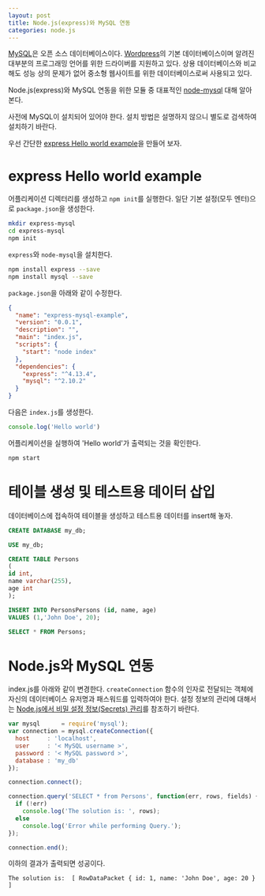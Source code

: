 ```yaml
---
layout: post
title: Node.js(express)와 MySQL 연동
categories: node.js
---
```


[MySQL](https://www.mysql.com/)은 오픈 소스 데이터베이스이다. [Wordpress](https://wordpress.org/)의 기본 데이터베이스이며 알려진 대부분의 프로그래밍 언어를 위한 드라이버를 지원하고 있다. 상용 데이터베이스와 비교해도 성능 상의 문제가 없어 중소형 웹사이트를 위한 데이터베이스로써 사용되고 있다.

Node.js(express)와 MySQL 연동을 위한 모듈 중 대표적인 [node-mysql](https://github.com/felixge/node-mysql) 대해 알아본다.

사전에 MySQL이 설치되어 있어야 한다. 설치 방법은 설명하지 않으니 별도로 검색하여 설치하기 바란다.

우선 간단한 [express Hello world example](http://expressjs.com/en/starter/hello-world.html)을 만들어 보자.

# express Hello world example

어플리케이션 디렉터리를 생성하고 `npm init`를 실행한다. 일단 기본 설정(모두 엔터)으로 `package.json`을 생성한다.

```bash
mkdir express-mysql
cd express-mysql
npm init
```

`express`와 `node-mysql`을 설치한다.

```bash
npm install express --save
npm install mysql --save
```

`package.json`을 아래와 같이 수정한다.


```json
{
  "name": "express-mysql-example",
  "version": "0.0.1",
  "description": "",
  "main": "index.js",
  "scripts": {
    "start": "node index"
  },
  "dependencies": {
    "express": "^4.13.4",
    "mysql": "^2.10.2"
  }
}
```

다음은 `index.js`를 생성한다.

```javascript
console.log('Hello world')
```

어플리케이션을 실행하여 'Hello world'가 출력되는 것을 확인한다.

```bash
npm start
```

# 테이블 생성 및 테스트용 데이터 삽입

데이터베이스에 접속하여 테이블을 생성하고 테스트용 데이터를 insert해 놓자.

```sql
CREATE DATABASE my_db;

USE my_db;

CREATE TABLE Persons
(
id int,
name varchar(255),
age int
);

INSERT INTO PersonsPersons (id, name, age)
VALUES (1,'John Doe', 20);

SELECT * FROM Persons;
```

# Node.js와 MySQL 연동

index.js를 아래와 같이 변경한다. `createConnection` 함수의 인자로 전달되는 객체에 자신의 데이터베이스 유저명과 패스워드를 입력하여야 한다. 설정 정보의 관리에 대해서는 [Node.js에서 비밀 설정 정보(Secrets) 관리](http://ungmo2.github.io/node.js/Nodejs-Kepping-Secrets/)를 참조하기 바란다.

```javascript
var mysql      = require('mysql');
var connection = mysql.createConnection({
  host     : 'localhost',
  user     : '< MySQL username >',
  password : '< MySQL password >',
  database : 'my_db'
});

connection.connect();

connection.query('SELECT * from Persons', function(err, rows, fields) {
  if (!err)
    console.log('The solution is: ', rows);
  else
    console.log('Error while performing Query.');
});

connection.end();
```

이하의 결과가 출력되면 성공이다.

```
The solution is:  [ RowDataPacket { id: 1, name: 'John Doe', age: 20 } ]
```
